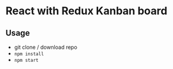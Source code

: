 # React with Redux Kanban board

## Usage

- git clone / download repo
- `npm install`
- `npm start`

